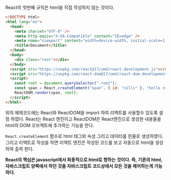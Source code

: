 React의 첫번째 규칙은 html을 직접 작성하지 않는 것이다. 

```html
<!DOCTYPE html>
<html lang="en">
  <head>
    <meta charset="UTF-8" />
    <meta http-equiv="X-UA-Compatible" content="IE=edge" />
    <meta name="viewport" content="width=device-width, initial-scale=1.0" />
    <title>Document</title>
  </head>
  <body>
    <div class="root"></div>
  </body>
  <script src="https://unpkg.com/react@17/umd/react.development.js"></script>
  <script src="https://unpkg.com/react-dom@17/umd/react-dom.development.js"></script>
  <script>
    const root = document.querySelector(".root");
    const span = React.createElement("span", { id: "nills" }, "hello nills");
    ReactDOM.render(span, root);
  </script>
</html>
```

위의 예제코드에는 React와 ReactDOM을 import 하여 리액트를 사용할수 있도록 설정 하였다.
React는 React 엔진이고 ReactDOM은 React엔진으로 생성한 내용들을 html의 DOM 오브젝트에 추가하는 기능을 한다.

`React.createElement` 함수로 html 태그와 속성 그리고 데이터를 한줄로 생성하였다. 그리고 리액트로 작성을 하면 리액트 엔진은 작성된 코드를 보고
자동으로 html을 생성하여 출력 한다.

**React의 핵심은 javascript에서 최종적으로 html로 향하는 것이다. 즉, 기존의 html, 자바스크립트 양쪽에서 하던 것을 자바스크립트 코드상에서 모든 것을 제어하는게 가능하다.**

